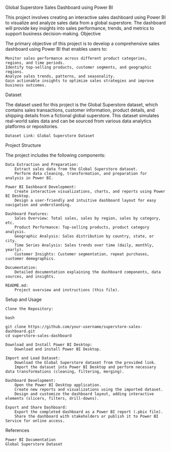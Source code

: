 Global Superstore Sales Dashboard using Power BI

This project involves creating an interactive sales dashboard using Power BI to visualize and analyze sales data from a global superstore. The dashboard will provide key insights into sales performance, trends, and metrics to support business decision-making.
Objective

The primary objective of this project is to develop a comprehensive sales dashboard using Power BI that enables users to:

    Monitor sales performance across different product categories, regions, and time periods.
    Identify top-selling products, customer segments, and geographic regions.
    Analyze sales trends, patterns, and seasonality.
    Gain actionable insights to optimize sales strategies and improve business outcomes.

Dataset

The dataset used for this project is the Global Superstore dataset, which contains sales transactions, customer information, product details, and shipping details from a fictional global superstore. This dataset simulates real-world sales data and can be sourced from various data analytics platforms or repositories.

    Dataset Link: Global Superstore Dataset

Project Structure

The project includes the following components:

    Data Extraction and Preparation:
        Extract sales data from the Global Superstore dataset.
        Perform data cleaning, transformation, and preparation for analysis in Power BI.

    Power BI Dashboard Development:
        Create interactive visualizations, charts, and reports using Power BI Desktop.
        Design a user-friendly and intuitive dashboard layout for easy navigation and understanding.

    Dashboard Features:
        Sales Overview: Total sales, sales by region, sales by category, etc.
        Product Performance: Top-selling products, product category analysis.
        Geographic Analysis: Sales distribution by country, state, or city.
        Time Series Analysis: Sales trends over time (daily, monthly, yearly).
        Customer Insights: Customer segmentation, repeat purchases, customer demographics.

    Documentation:
        Detailed documentation explaining the dashboard components, data sources, and insights.

    README.md:
        Project overview and instructions (this file).

Setup and Usage

    Clone the Repository:

    bash

    git clone https://github.com/your-username/superstore-sales-dashboard.git
    cd superstore-sales-dashboard

    Download and Install Power BI Desktop:
        Download and install Power BI Desktop.

    Import and Load Dataset:
        Download the Global Superstore dataset from the provided link.
        Import the dataset into Power BI Desktop and perform necessary data transformations (cleaning, filtering, merging).

    Dashboard Development:
        Open the Power BI Desktop application.
        Create new reports and visualizations using the imported dataset.
        Design and customize the dashboard layout, adding interactive elements (slicers, filters, drill-downs).

    Export and Share Dashboard:
        Export the completed dashboard as a Power BI report (.pbix file).
        Share the dashboard with stakeholders or publish it to Power BI Service for online access.

References

    Power BI Documentation
    Global Superstore Dataset
